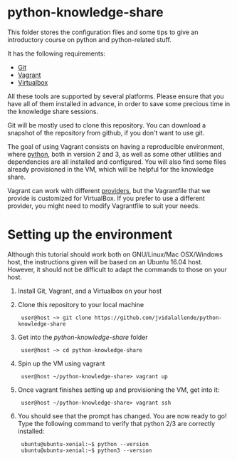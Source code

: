# python-knowledge-share

This folder stores the configuration files and some tips to give an
introductory course on python and python-related stuff.

It has the following requirements:

 - [Git](https://git-scm.com/downloads)
 - [Vagrant](https://www.vagrantup.com/downloads.html)
 - [Virtualbox](https://www.virtualbox.org/wiki/Downloads)

All these tools are supported by several platforms. Please ensure that you have
all of them installed in advance, in order to save some precious time in the
knowledge share sessions.

Git will be mostly used to clone this repository. You can download a snapshot of
the repository from github, if you don't want to use git.

The goal of using Vagrant consists on having a reproducible environment, where
[python](https://www.python.org/), both in version 2 and 3, as well as some
other utilities and dependencies are all installed and configured. You will also
find some files already provisioned in the VM, which will be helpful for the
knowledge share.

Vagrant can work with different [providers](https://www.vagrantup.com/docs/providers/),
but the Vagrantfile that we provide is customized for VirtualBox. If you prefer
to use a different provider, you might need to  modify Vagrantfile to suit your
needs.

# Setting up the environment

Although this tutorial should work both on GNU/Linux/Mac OSX/Windows host, the
instructions given will be based on an Ubuntu 16.04 host. However, it should
not be difficult to adapt the commands to those on your host.

1. Install Git, Vagrant, and a Virtualbox on your host

2. Clone this repository to your local machine

        user@host ~> git clone https://github.com/jvidalallende/python-knowledge-share

3. Get into the *python-knowledge-share* folder
 
        user@host ~> cd python-knowledge-share

4. Spin up the VM using vagrant

        user@host ~/python-knowledge-share> vagrant up

5. Once vagrant finishes setting up and provisioning the VM, get into it:

        user@host ~/python-knowledge-share> vagrant ssh

6. You should see that the prompt has changed. You are now ready to go! Type 
 the following command to verify that python 2/3 are correctly installed:

        ubuntu@ubuntu-xenial:~$ python --version
        ubuntu@ubuntu-xenial:~$ python3 --version
